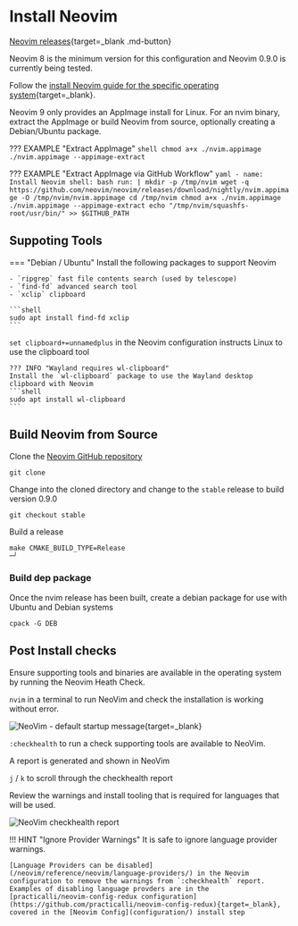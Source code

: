 # Install Neovim

[Neovim releases](https://github.com/neovim/neovim/releases){target=_blank .md-button}

Neovim 8 is the minimum version for this configuration and Neovim 0.9.0 is currently being tested.  

Follow the [install Neovim guide for the specific operating system](https://github.com/neovim/neovim/wiki/Installing-Neovim){target=_blank}.

Neovim 9 only provides an AppImage install for Linux.  For an nvim binary, extract the AppImage or build Neovim from source, optionally creating a Debian/Ubuntu package.


??? EXAMPLE "Extract AppImage"
    ```shell
    chmod a+x ./nvim.appimage
    ./nvim.appimage --appimage-extract
    ```

??? EXAMPLE "Extract AppImage via GitHub Workflow"
    ```yaml
      - name: Install Neovim
        shell: bash
        run: |
          mkdir -p /tmp/nvim
          wget -q https://github.com/neovim/neovim/releases/download/nightly/nvim.appimage -O /tmp/nvim/nvim.appimage
          cd /tmp/nvim
          chmod a+x ./nvim.appimage
          ./nvim.appimage --appimage-extract
          echo "/tmp/nvim/squashfs-root/usr/bin/" >> $GITHUB_PATH
    ```

## Suppoting Tools 

=== "Debian / Ubuntu"
    Install the following packages to support Neovim

    - `ripgrep` fast file contents search (used by telescope)
    - `find-fd` advanced search tool 
    - `xclip` clipboard 

    ```shell
    sudo apt install find-fd xclip
    ```

   `set clipboard+=unnamedplus` in the Neovim configuration instructs Linux to use the clipboard tool 

    ??? INFO "Wayland requires wl-clipboard"
    Install the `wl-clipboard` package to use the Wayland desktop clipboard with Neovim
    ```shell
    sudo apt install wl-clipboard
    ```
    
## Build Neovim from Source

Clone the [Neovim GitHub repository](https://github.com/neovim/neovim/wiki/Building-Neovim) 

```shell
git clone 
```

Change into the cloned directory and change to the `stable` release to build version 0.9.0

```shell
git checkout stable
```

Build a release

```shell
make CMAKE_BUILD_TYPE=Release                                                                                                              ─╯
```

### Build dep package 

Once the nvim release has been built, create a debian package for use with Ubuntu and Debian systems

```shell
cpack -G DEB 
```


## Post Install checks

Ensure supporting tools and binaries are available in the operating system by running the Neovim Heath Check.

`nvim` in a terminal to run NeoVim and check the installation is working without error.

![NeoVim - default startup message](https://raw.githubusercontent.com/practicalli/graphic-design/live/editors/neovim/screenshots/neovim-startup-default-message.png){target=_blank}

`:checkhealth` to run a check supporting tools are available to NeoVim.

A report is generated and shown in NeoVim

`j` / `k` to scroll through the checkhealth report

Review the warnings and install tooling that is required for languages that will be used.

![NeoVim checkhealth report](https://raw.githubusercontent.com/practicalli/graphic-design/live/editors/neovim/screenshots/neovim-checkhealth-report.png)

!!! HINT "Ignore Provider Warnings"
    It is safe to ignore language provider warnings.

    [Language Providers can be disabled](/neovim/reference/neovim/language-providers/) in the Neovim configuration to remove the warnings from `:checkhealth` report.  Examples of disabling language provders are in the [practicalli/neovim-config-redux configuration](https://github.com/practicalli/neovim-config-redux){target=_blank}, covered in the [Neovim Config](configuration/) install step
